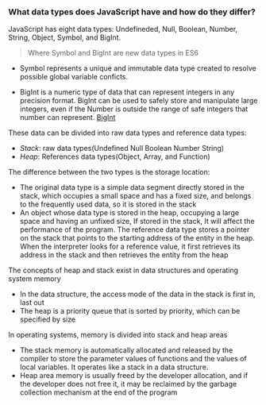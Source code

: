 ### What data types does JavaScript have and how do they differ?

JavaScript has eight data types: Undefineded, Null, Boolean, Number, String, Object, Symbol, and BigInt.

> Where Symbol and BigInt are new data types in ES6

- Symbol represents a unique and immutable data type created to resolve possible global variable conficts.

- BigInt is a numeric type of data that can represent integers in any precision format. BigInt can be used to safely store and manipulate large integers, even if the Number is outside the range of safe integers that number can represent. [BigInt](https://developer.mozilla.org/en-US/docs/Web/JavaScript/Reference/Global_Objects/BigInt)

These data can be divided into raw data types and reference data types:

- *Stack*: raw data types(Undefined Null Boolean Number String)
- *Heap*: References data types(Object, Array, and Function)

The difference between the two types is the storage location:

- The original data type is a simple data segment directly stored in the stack, which occupies a small space and has a fixed size, and belongs to the frequently used data, so it is stored in the stack
- An object whose data type is stored in the heap, occupying a large space and having an unfixed size, If stored in the stack, It will affect the performance of the program. The reference data type stores a pointer on the stack that points to the starting address of the entity in the heap. When the interpreter looks for a reference value, it first retrieves its address in the stack and then retrieves the entity from the heap

The concepts of heap and stack exist in data structures and operating system memory

- In the data structure, the access mode of the data in the stack is first in, last out
- The heap is a priority queue that is sorted by priority, which can be specified by size

In operating systems, memory is divided into stack and heap areas

- The stack memory is automatically allocated and released by the compiler to store the parameter values of functions and the values of local variables. It operates like a stack in a data structure.
- Heap area memory is usually freed by the developer allocation, and if the developer does not free it, it may be reclaimed by the garbage collection mechanism at the end of the program


